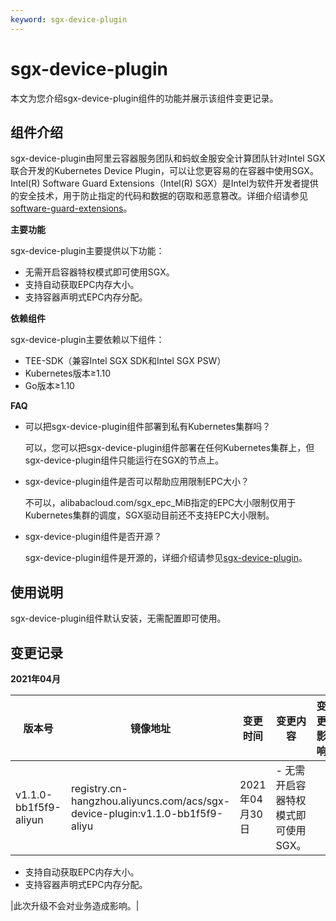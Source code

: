 ```yaml
---
keyword: sgx-device-plugin
---
```


# sgx-device-plugin

本文为您介绍sgx-device-plugin组件的功能并展示该组件变更记录。

## 组件介绍

sgx-device-plugin由阿里云容器服务团队和蚂蚁金服安全计算团队针对Intel SGX联合开发的Kubernetes Device Plugin，可以让您更容易的在容器中使用SGX。Intel\(R\) Software Guard Extensions（Intel\(R\) SGX）是Intel为软件开发者提供的安全技术，用于防止指定的代码和数据的窃取和恶意篡改。详细介绍请参见[software-guard-extensions](https://software.intel.com/content/www/us/en/develop/topics/software-guard-extensions.html)。

**主要功能**

sgx-device-plugin主要提供以下功能：

-   无需开启容器特权模式即可使用SGX。
-   支持自动获取EPC内存大小。
-   支持容器声明式EPC内存分配。

**依赖组件**

sgx-device-plugin主要依赖以下组件：

-   TEE-SDK（兼容Intel SGX SDK和Intel SGX PSW）
-   Kubernetes版本≥1.10
-   Go版本≥1.10

**FAQ**

-   可以把sgx-device-plugin组件部署到私有Kubernetes集群吗？

    可以，您可以把sgx-device-plugin组件部署在任何Kubernetes集群上，但sgx-device-plugin组件只能运行在SGX的节点上。

-   sgx-device-plugin组件是否可以帮助应用限制EPC大小？

    不可以，alibabacloud.com/sgx\_epc\_MiB指定的EPC大小限制仅用于Kubernetes集群的调度，SGX驱动目前还不支持EPC大小限制。

-   sgx-device-plugin组件是否开源？

    sgx-device-plugin组件是开源的，详细介绍请参见[sgx-device-plugin](https://github.com/AliyunContainerService/sgx-device-plugin)。


## 使用说明

sgx-device-plugin组件默认安装，无需配置即可使用。

## 变更记录

**2021年04月**

|版本号|镜像地址|变更时间|变更内容|变更影响|
|---|----|----|----|----|
|v1.1.0-bb1f5f9-aliyun|registry.cn-hangzhou.aliyuncs.com/acs/sgx-device-plugin:v1.1.0-bb1f5f9-aliyu|2021年04月30日|-   无需开启容器特权模式即可使用SGX。
-   支持自动获取EPC内存大小。
-   支持容器声明式EPC内存分配。

|此次升级不会对业务造成影响。|

